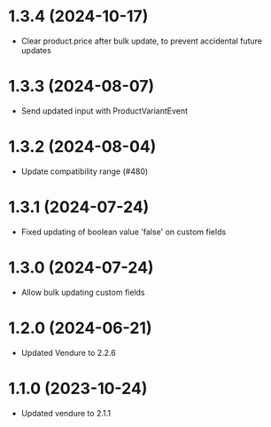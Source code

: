 # 1.3.4 (2024-10-17)

- Clear product.price after bulk update, to prevent accidental future updates

# 1.3.3 (2024-08-07)

- Send updated input with ProductVariantEvent

# 1.3.2 (2024-08-04)

- Update compatibility range (#480)

# 1.3.1 (2024-07-24)

- Fixed updating of boolean value 'false' on custom fields

# 1.3.0 (2024-07-24)

- Allow bulk updating custom fields

# 1.2.0 (2024-06-21)

- Updated Vendure to 2.2.6

# 1.1.0 (2023-10-24)

- Updated vendure to 2.1.1
